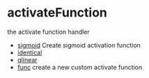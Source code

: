 # activateFunction

the activate function handler

+ [sigmoid](activateFunction/sigmoid.1) Create sigmoid activation function
+ [identical](activateFunction/identical.1) 
+ [qlinear](activateFunction/qlinear.1) 
+ [func](activateFunction/func.1) create a new custom activate function
